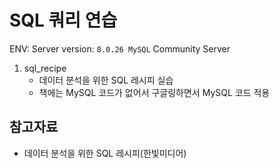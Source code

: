 # SQL 쿼리 연습

ENV: Server version: `8.0.26 MySQL` Community Server

1. sql_recipe
    * 데이터 분석을 위한 SQL 레시피 실습
    * 책에는 MySQL 코드가 없어서 구글링하면서 MySQL 코드 적용

## 참고자료
* 데이터 분석을 위한 SQL 레시피(한빛미디어)